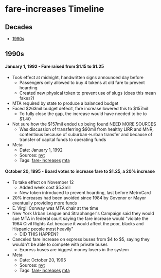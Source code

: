 # fare-increases Timeline
## Decades
- [1990s](#1990s)

## 1990s
#### January 1, 1992 - Fare raised from $1.15 to $1.25

- Took effect at midnight, handwritten signs announced day before
  - Passengers only allowed to buy 4 tokens at old fare to prevent hoarding
  - Created new physical token to prevent use of slugs (does this mean fakes?)
- MTA required by state to produce a balanced budget
- Faced $263mil budget defecit, fare increase lowered this to $157mil
  - To fully close the gap, the increase would have needed to be to $1.40
- Not sure how the $157mil ended up being found NEED MORE SOURCES
  - Was discussion of transferring $90mil from healthy LIRR and MNR, contentious because of suburban->urban transfer and because of transfer of capital funds to operating funds
- Meta
  - Date: January 1, 1992
  - Sources: [nyt](http://www.nytimes.com/1992/01/01/nyregion/token-price-rises-10-cents-to-1.25-in-new-york-city.html)
  - Tags: [fare-increases](../tags/fare-increases.md) [mta](../tags/mta.md)

#### October 20, 1995 - Board votes to increase fare to $1.25, a 20% increase

- To take effect on November 12
  - Added week cost $5.3mil
  - New token introduced to prevent hoarding, last before MetroCard
- 20% increases had been avoided since 1984 by Govenor or Mayor eventually providing more funds
- E. Virgil Conway was MTA chair at the time
- New York Urban League and Straphanger's Campaign said they would sue MTA in federal court saying the fare increase would "violate the 1964 Civil Rights Act because it would affect the poor, blacks and Hispanic people most heavily"
  - DID THIS HAPPEN?
- Canceled fare increase on express buses from $4 to $5, saying they wouldn't be able to compete with private buses
  - Express buses are biggest money losers in the system
- Meta
  - Date: October 20, 1995
  - Sources: [nyt](http://www.nytimes.com/1995/10/20/nyregion/1.50-subway-ride-overview-mta-vote-raises-fare-subways-buses-1.50.html?pagewanted=all)
  - Tags: [fare-increases](../tags/fare-increases.md) [mta](../tags/mta.md)

